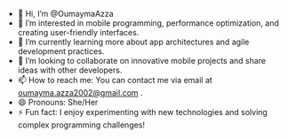 - 👋 Hi, I’m @OumaymaAzza
- 👀 I’m interested in mobile programming, performance optimization, and creating user-friendly interfaces.
- 🌱 I’m currently learning more about app architectures and agile development practices.
- 💞️ I’m looking to collaborate on innovative mobile projects and share ideas with other developers.
- 📫 How to reach me: You can contact me via email at oumayma.azza2002@gmail.com .
- 😄 Pronouns: She/Her
- ⚡ Fun fact: I enjoy experimenting with new technologies and solving complex programming challenges!

<!---
OumaymaAzza/OumaymaAzza is a ✨ special ✨ repository because its `README.md` (this file) appears on your GitHub profile.
You can click the Preview link to take a look at your changes.
--->
